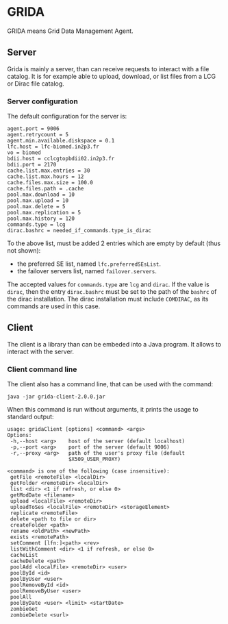 # GRIDA

GRIDA means Grid Data Management Agent.

## Server

Grida is mainly a server, than can receive requests to interact with a
file catalog.  It is for example able to upload, download, or list
files from a LCG or Dirac file catalog.

### Server configuration

The default configuration for the server is:
```
agent.port = 9006
agent.retrycount = 5
agent.min.available.diskspace = 0.1
lfc.host = lfc-biomed.in2p3.fr
vo = biomed
bdii.host = cclcgtopbdii02.in2p3.fr
bdii.port = 2170
cache.list.max.entries = 30
cache.list.max.hours = 12
cache.files.max.size = 100.0
cache.files.path = .cache
pool.max.download = 10
pool.max.upload = 10
pool.max.delete = 5
pool.max.replication = 5
pool.max.history = 120
commands.type = lcg
dirac.bashrc = needed_if_commands.type_is_dirac
```

To the above list, must be added 2 entries which are empty by default
(thus not shown):
- the preferred SE list, named `lfc.preferredSEsList`.
- the failover servers list, named `failover.servers`.

The accepted values for `commands.type` are `lcg` and `dirac`.  If the
value is `dirac`, then the entry `dirac.bashrc` must be set to the
path of the `bashrc` of the dirac installation.  The dirac
installation must include `COMDIRAC`, as its commands are used in this
case.


## Client

The client is a library than can be embeded into a Java program.
It allows to interact with the server.

### Client command line

The client also has a command line, that can be used with the command:
```shell
java -jar grida-client-2.0.0.jar
```

When this command is run without arguments, it prints the usage to
standard output:

```shell
usage: gridaClient [options] <command> <args>
Options:
 -h,--host <arg>    host of the server (default localhost)
 -p,--port <arg>    port of the server (default 9006)
 -r,--proxy <arg>   path of the user's proxy file (default
                    $X509_USER_PROXY)

<command> is one of the following (case insensitive):
 getFile <remoteFile> <localDir>
 getFolder <remoteDir> <localDir>
 list <dir> <1 if refresh, or else 0>
 getModDate <filename>
 upload <localFile> <remoteDir>
 uploadToSes <localFile> <remoteDir> <storageElement>
 replicate <remoteFile>
 delete <path to file or dir>
 createFolder <path>
 rename <oldPath> <newPath>
 exists <remotePath>
 setComment [lfn:]<path> <rev>
 listWithComment <dir> <1 if refresh, or else 0>
 cacheList
 cacheDelete <path>
 poolAdd <localFile> <remoteDir> <user>
 poolById <id>
 poolByUser <user>
 poolRemoveById <id>
 poolRemoveByUser <user>
 poolAll
 poolByDate <user> <limit> <startDate>
 zombieGet
 zombieDelete <surl>
```
